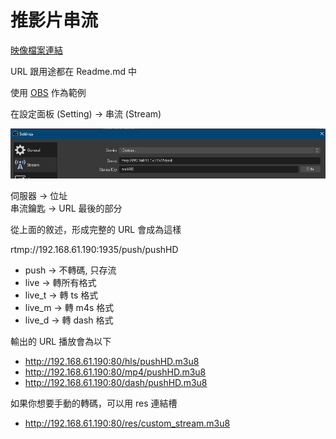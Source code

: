 # 推影片串流

[映像檔案連結](https://hub.docker.com/r/e87870823/rtmp)

URL 跟用途都在 Readme.md 中

使用 [OBS](https://obsproject.com/) 作為範例

在設定面板 (Setting) -> 串流 (Stream)

![OBS_Stream](./../../images/OBS_Stream.png)

伺服器 -> 位址\
串流鑰匙 -> URL 最後的部分

從上面的敘述，形成完整的 URL 會成為這樣

rtmp://192.168.61.190:1935/push/pushHD

* push -> 不轉碼, 只存流
* live -> 轉所有格式
* live_t -> 轉 ts 格式
* live_m -> 轉 m4s 格式
* live_d -> 轉 dash 格式

輸出的 URL 播放會為以下

* http://192.168.61.190:80/hls/pushHD.m3u8
* http://192.168.61.190:80/mp4/pushHD.m3u8
* http://192.168.61.190:80/dash/pushHD.m3u8

如果你想要手動的轉碼，可以用 res 連結槽

* http://192.168.61.190:80/res/custom_stream.m3u8
